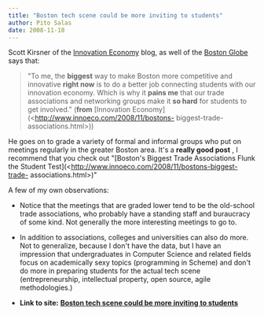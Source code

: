 ```yaml
---
title: "Boston tech scene could be more inviting to students"
author: Pito Salas
date: 2008-11-10
---
```


Scott Kirsner of the [Innovation Economy](<http://www.innoeco.com>) blog, as
well of the [Boston
Globe](<http://www.boston.com/business/technology/kirsner/>) says that:

> "To me, the **biggest** way to make Boston more competitive and innovative
> **right now** is to do a better job connecting students with our innovation
> economy. Which is why it **pains me** that our trade associations and
> networking groups make it **so hard** for students to get involved."
> (**from** [Innovation Economy](<http://www.innoeco.com/2008/11/bostons-
> biggest-trade-associations.html>))

He goes on to grade a variety of formal and informal groups who put on
meetings regularly in the greater Boston area. It's a **really good post** , I
recommend that you check out "[Boston's Biggest Trade Associations Flunk the
Student Test](<http://www.innoeco.com/2008/11/bostons-biggest-trade-
associations.html>)"

A few of my own observations:

  * Notice that the meetings that are graded lower tend to be the old-school trade associations, who probably have a standing staff and buraucracy of some kind. Not generally the more interesting meetings to go to.

  * In addition to associations, colleges and universities can also do more. Not to generalize, because I don't have the data, but I have an impression that undergraduates in Computer Science and related fields focus on academically sexy topics (programming in Scheme) and don't do more in preparing students for the actual tech scene (entrepreneurship, intellectual property, open source, agile methodologies.)


* **Link to site:** **[Boston tech scene could be more inviting to students](None)**
